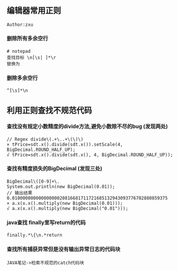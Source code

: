 ## 编辑器常用正则
`Author:zxu`
#### 删除所有多余空行
```regexp
# notepad
查找目标 \n[\s| ]*\r
替换为
```
#### 删除多余空行
```regexp
^[\s]*\n
```

## 利用正则查找不规范代码
####  查找没有规定小数精度的divide方法,避免小数除不尽的bug	(发现两处)	 
```regexp
// Regex divide\(.+\..+\(\)\)  
× tPrice=sdt.x().divide(sdt.x()).setScale(4, BigDecimal.ROUND_HALF_UP);
√ tPrice=sdt.x().divide(sdt.x(), 4, BigDecimal.ROUND_HALF_UP));
```
#### 查找有精度损失的BigDecimal	 (发现三处)
```regexp
BigDecimal\([0-9]+\.
System.out.println(new BigDecimal(0.01));
// 输出结果 0.01000000000000000020816681711721685132943093776702880859375
× a.x(x.x().multiply(new BigDecimal(0.01)));
√ a.x(x.x().multiply(new BigDecimal("0.01")));
```

#### java查找 finally里写return的代码
```regexp
finally.*\{\n.*return
```

#### 查找所有捕获异常但是没有输出异常日志的代码块
```
JAVA笔记->检索不规范的catch代码块
```


